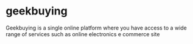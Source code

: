 # geekbuying
Geekbuying is a single online platform where you have access to a wide range of services such as online electronics e commerce site
